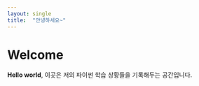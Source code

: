 ```yaml
---
layout: single
title:  "안녕하세요~"
---
```


# Welcome

**Hello world**, 이곳은 저의 파이썬 학습 상황들을 기록해두는 공간입니다.
